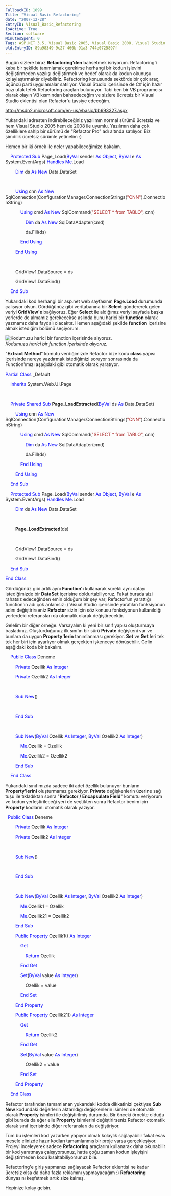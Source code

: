 ```yaml
---
FallbackID: 1899
Title: "Visual Basic Refactoring"
date: "2007-12-28"
EntryID: Visual_Basic_Refactoring
IsActive: True
Section: software
MinutesSpent: 0
Tags: ASP.NET 3.5, Visual Basic 2005, Visual Basic 2008, Visual Studio 2005, Visual Studio 2008, Visual Basic .NET
old.EntryID: 89a98349-9c27-460b-91a3-744e0725897f
---
```

Bugün sizlere biraz **Refactoring'den** bahsetmek isriyorum.
Refactoring'i kaba bir şekilde tanımlamak gerekirse herhangi bir kodun
işlevini değiştirmeden yazılışı değiştirmek ve hedef olarak da kodun
okunuşu kolaylaştırmaktır diyebiliriz. Refactoring konusunda sektörde
bir çok araç, üçüncü parti uygulamalar satılıyor. Visual Studio
içerisinde de C\# için hazır bazı ufak tefek Refactoring araçları
bulunuyor. Tabi ben bir VB programcısı olarak olayın VB kısmından
bahsedeceğim ve sizlere ücretsiz bir Visual Studio eklentisi olan
Refactor'u tavsiye edeceğim.

<http://msdn2.microsoft.com/en-us/vbasic/bb693327.aspx>

Yukarıdaki adresten indirebileceğiniz yazılımın normal sürümü ücretsiz
ve hem Visual Studio 2005 hem de 2008 ile uyumlu. Yazılımın daha çok
özelliklere sahip bir sürümü de "Refactor Pro" adı altında satılıyor.
Biz şimdilik ücretsiz sürümle yetinelim :)

Hemen bir iki örnek ile neler yapabileceğimize bakalım.

    <span style="color: blue;">Protected</span> <span
style="color: blue;">Sub</span> Page\_Load(<span
style="color: blue;">ByVal</span> sender <span
style="color: blue;">As</span> <span style="color: blue;">Object</span>,
<span style="color: blue;">ByVal</span> e <span
style="color: blue;">As</span> System.EventArgs) <span
style="color: blue;">Handles</span> <span
style="color: blue;">Me</span>.Load

        <span style="color: blue;">Dim</span> ds <span
style="color: blue;">As</span> <span style="color: blue;">New</span>
Data.DataSet

 

        <span style="color: blue;">Using</span> cnn <span
style="color: blue;">As</span> <span style="color: blue;">New</span>
SqlConnection(ConfigurationManager.ConnectionStrings(<span
style="color: #a31515;">"CNN"</span>).ConnectionString)

            <span style="color: blue;">Using</span> cmd <span
style="color: blue;">As</span> <span style="color: blue;">New</span>
SqlCommand(<span style="color: #a31515;">"SELECT \* from TABLO"</span>,
cnn)

                <span style="color: blue;">Dim</span> da <span
style="color: blue;">As</span> <span style="color: blue;">New</span>
SqlDataAdapter(cmd)

                da.Fill(ds)

            <span style="color: blue;">End</span> <span
style="color: blue;">Using</span>

        <span style="color: blue;">End</span> <span
style="color: blue;">Using</span>

 

        GridView1.DataSource = ds

        GridView1.DataBind()

    <span style="color: blue;">End</span> <span
style="color: blue;">Sub</span>

Yukarıdaki kod herhangi bir asp.net web sayfasının **Page.Load**
durumunda çalışıyor olsun. Gördüğünüz gibi veritabanına bir **Select**
göndererek gelen veriyi **GridView'e** bağlıyoruz. Eğer **Select** ile
aldığımız veriyi sayfada başka yerlerde de almamız gerekecekse aslında
bunu harici bir **function** olarak yazmamız daha faydalı olacaktır.
Hemen aşağıdaki şekilde **function** içerisine almak istediğim bölümü
seçiyorum.

![Kodumuzu harici bir function içerisinde
alıyoruz.](media/Visual_Basic_Refactoring/27122007_1.png)\
*Kodumuzu harici bir function içerisinde alıyoruz.*

"**Extract Method**" komutu verdiğimizde Refactor bize kodu **class**
yapısı içerisinde nereye yazdırmak istediğimizi soruyor sonrasında da
Function'ımızı aşağıdaki gibi otomatik olarak yaratıyor.

<span style="color: blue;">Partial</span> <span
style="color: blue;">Class</span> \_Default

    <span style="color: blue;">Inherits</span> System.Web.UI.Page

 

    <span style="color: blue;">Private</span> <span
style="color: blue;">Shared</span> <span style="color: blue;">Sub</span>
**Page\_LoadExtracted**(<span style="color: blue;">ByVal</span> ds <span
style="color: blue;">As</span> Data.DataSet)

        <span style="color: blue;">Using</span> cnn <span
style="color: blue;">As</span> <span style="color: blue;">New</span>
SqlConnection(ConfigurationManager.ConnectionStrings(<span
style="color: #a31515;">"CNN"</span>).ConnectionString)

            <span style="color: blue;">Using</span> cmd <span
style="color: blue;">As</span> <span style="color: blue;">New</span>
SqlCommand(<span style="color: #a31515;">"SELECT \* from TABLO"</span>,
cnn)

                <span style="color: blue;">Dim</span> da <span
style="color: blue;">As</span> <span style="color: blue;">New</span>
SqlDataAdapter(cmd)

                da.Fill(ds)

            <span style="color: blue;">End</span> <span
style="color: blue;">Using</span>

        <span style="color: blue;">End</span> <span
style="color: blue;">Using</span>

    <span style="color: blue;">End</span> <span
style="color: blue;">Sub</span>

    <span style="color: blue;">Protected</span> <span
style="color: blue;">Sub</span> Page\_Load(<span
style="color: blue;">ByVal</span> sender <span
style="color: blue;">As</span> <span style="color: blue;">Object</span>,
<span style="color: blue;">ByVal</span> e <span
style="color: blue;">As</span> System.EventArgs) <span
style="color: blue;">Handles</span> <span
style="color: blue;">Me</span>.Load

        <span style="color: blue;">Dim</span> ds <span
style="color: blue;">As</span> <span style="color: blue;">New</span>
Data.DataSet

 

        **Page\_LoadExtracted**(ds)

 

        GridView1.DataSource = ds

        GridView1.DataBind()

    <span style="color: blue;">End</span> <span
style="color: blue;">Sub</span>

<span style="color: blue;">End</span> <span
style="color: blue;">Class</span>

Gördüğünüz gibi artık aynı **Function'ı** kullanarak sürekli aynı datayı
istediğimizde bir **DataSet** içerisine doldurtabiliyoruz. Fakat burada
sizi rahatsız edeceğinden emin olduğum bir şey var; Refactor'un
yarattığı function'ın adı çok anlamsız :) Visual Studio içerisinde
yaratılan fonksiyonun adını değiştirirseniz **Refactor** sizin için söz
konusu fonksiyonun kullanıldığı yerlerdeki referansları da otomatik
olarak değiştirecektir.

Gelelim bir diğer örneğe. Varsayalım ki yeni bir sınıf yapısı
oluşturmaya başladınız. Oluşturduğunuz ilk sınıfın bir sürü **Private**
değişkeni var ve bunlara da uygun **Property'lerin** tanımlanması
gerekiyor. **Set** ve **Get** leri tek tek her biri için ayarlıyor olmak
gerçekten işkenceye dönüşebilir. Gelin aşağıdaki koda bir bakalım.

    <span style="color: blue;">Public</span> <span
style="color: blue;">Class</span> Deneme

        <span style="color: blue;">Private</span> Ozellik <span
style="color: blue;">As</span> <span style="color: blue;">Integer</span>

        <span style="color: blue;">Private</span> Ozellik2 <span
style="color: blue;">As</span> <span style="color: blue;">Integer</span>

 

        <span style="color: blue;">Sub</span> <span
style="color: blue;">New</span>()

 

        <span style="color: blue;">End</span> <span
style="color: blue;">Sub</span>

 

        <span style="color: blue;">Sub</span> <span
style="color: blue;">New</span>(<span style="color: blue;">ByVal</span>
Ozellik <span style="color: blue;">As</span> <span
style="color: blue;">Integer</span>, <span
style="color: blue;">ByVal</span> Ozellik2 <span
style="color: blue;">As</span> <span
style="color: blue;">Integer</span>)

            <span style="color: blue;">Me</span>.Ozellik = Ozellik

            <span style="color: blue;">Me</span>.Ozellik2 = Ozellik2

        <span style="color: blue;">End</span> <span
style="color: blue;">Sub</span>

    <span style="color: blue;">End</span> <span
style="color: blue;">Class</span>

Yukarıdaki sınıfımızda sadece iki adet özellik bulunuyor bunların
**Property'lerini** oluşturmamız gerekiyor. **Private** değişkenlerin
üzerine sağ tuşu ile tıkladıktan sonra "**Refactor / Encapsulate
Field**" komutu veriyorum ve kodun yerleştirileceği yeri de seçtikten
sonra Refactor benim için **Property** kodlarını otomatik olarak
yazıyor.

  <span style="color: blue;">Public</span> <span
style="color: blue;">Class</span> Deneme

        <span style="color: blue;">Private</span> Ozellik <span
style="color: blue;">As</span> <span style="color: blue;">Integer</span>

        <span style="color: blue;">Private</span> Ozellik2 <span
style="color: blue;">As</span> <span style="color: blue;">Integer</span>

 

        <span style="color: blue;">Sub</span> <span
style="color: blue;">New</span>()

 

        <span style="color: blue;">End</span> <span
style="color: blue;">Sub</span>

 

        <span style="color: blue;">Sub</span> <span
style="color: blue;">New</span>(<span style="color: blue;">ByVal</span>
Ozellik <span style="color: blue;">As</span> <span
style="color: blue;">Integer</span>, <span
style="color: blue;">ByVal</span> Ozellik2 <span
style="color: blue;">As</span> <span
style="color: blue;">Integer</span>)

            <span style="color: blue;">Me</span>.Ozellik1 = Ozellik

            <span style="color: blue;">Me</span>.Ozellik21 = Ozellik2

        <span style="color: blue;">End</span> <span
style="color: blue;">Sub</span>

        <span style="color: blue;">Public</span> <span
style="color: blue;">Property</span> Ozellik1() <span
style="color: blue;">As</span> <span style="color: blue;">Integer</span>

            <span style="color: blue;">Get</span>

                <span style="color: blue;">Return</span> Ozellik

            <span style="color: blue;">End</span> <span
style="color: blue;">Get</span>

            <span style="color: blue;">Set</span>(<span
style="color: blue;">ByVal</span> value <span
style="color: blue;">As</span> <span
style="color: blue;">Integer</span>)

                Ozellik = value

            <span style="color: blue;">End</span> <span
style="color: blue;">Set</span>

        <span style="color: blue;">End</span> <span
style="color: blue;">Property</span>

        <span style="color: blue;">Public</span> <span
style="color: blue;">Property</span> Ozellik21() <span
style="color: blue;">As</span> <span style="color: blue;">Integer</span>

            <span style="color: blue;">Get</span>

                <span style="color: blue;">Return</span> Ozellik2

            <span style="color: blue;">End</span> <span
style="color: blue;">Get</span>

            <span style="color: blue;">Set</span>(<span
style="color: blue;">ByVal</span> value <span
style="color: blue;">As</span> <span
style="color: blue;">Integer</span>)

                Ozellik2 = value

            <span style="color: blue;">End</span> <span
style="color: blue;">Set</span>

        <span style="color: blue;">End</span> <span
style="color: blue;">Property</span>

    <span style="color: blue;">End</span> <span
style="color: blue;">Class</span>

Refactor tarafından tamamlanan yukarıdaki kodda dikkatinizi çektiyse
**Sub New** kodundaki değerlerin aktarıldığı değişkenlerin isimleri de
otomatik olarak **Property** isimleri ile değiştirilmiş durumda. Bir
önceki örnekte olduğu gibi burada da eğer elle **Property** isimlerini
değiştirirseniz Refactor otomatik olarak sınıf içerisinde diğer
referansları da değiştiriyor.

Tüm bu işlemleri kod yazarken yapıyor olmak kolaylık sağlayabilir fakat
esas mesele elinizde hazır kodları tamamlanmış bir proje varsa
gerçekleşiyor. Projeyi inceleyerek sadece **Refactoring** araçlarını
kullanarak daha okunabilir bir kod yaratmaya çalışıyorsunuz, hatta çoğu
zaman kodun işleyişini değiştirmeden kodu kısaltabiliyorsunuz bile.

Refactoring'e giriş yapmanızı sağlayacak Refactor eklentisi ne kadar
ücretsiz olsa da daha fazla reklamını yapmayacağım :) **Refactoring**
dünyasını keşfetmek artık size kalmış.

Hepinize kolay gelsin.


